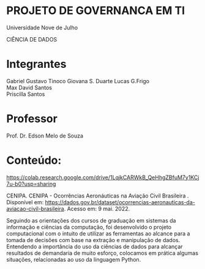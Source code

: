 # PROJETO DE GOVERNANCA EM TI

   Universidade Nove de Julho
   
   CIÊNCIA DE DADOS
   
# Integrantes

Gabriel Gustavo Tinoco 
Giovana S. Duarte 
Lucas G.Frigo  
Max David Santos  
Priscilla Santos 

# Professor

 Prof. Dr. Edson Melo de Souza
 
 # Conteúdo:
 
 https://colab.research.google.com/drive/1LqjkCARWkB_QeHhgZBfuM7y1KCj7u-b0?usp=sharing 
 
  
 CENIPA. CENIPA - Ocorrências Aeronáuticas na Aviação Civil Brasileira . Disponível em: https://dados.gov.br/dataset/ocorrencias-aeronauticas-da-aviacao-civil-brasileira. Acesso em: 9 mai. 2022.
 
  Seguindo as orientações dos cursos de graduação em sistemas da informação e ciências da computação, foi desenvolvido o projeto computacional com o intuito de utilizar as ferramentas ao alcance para a tomada de decisões com base na extração e manipulação de dados. Entendendo a importância do uso da ciências de dados para alcançar resultados de demandaria de muito esforço, colocamos em prática algumas situações, relacionadas ao uso da linguagem Python.
